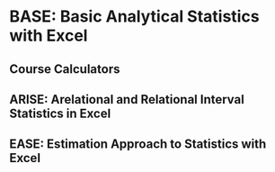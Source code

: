 # BASE: Basic Analytical Statistics with Excel

## Course Calculators

## ARISE: Arelational and Relational Interval Statistics in Excel

## EASE: Estimation Approach to Statistics with Excel
